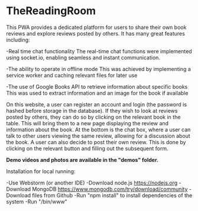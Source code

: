 # TheReadingRoom

This PWA provides a dedicated platform for users to share their own book reviews and explore reviews posted by others. It has many great features including:

-Real time chat functionality
The real-time chat functions were implemented using socket.io, enabling seamless and instant communication.

-The ability to operate in offline mode
This was achieved by implementing a service worker and caching relevant files for later use

-The use of Google Books API to retrieve information about specific books
This was used to extract information and an image for the book if available

On this website, a user can register an account and login (the password is hashed before storage in the database). If they wish to look at reviews posted by others, they can do so by clicking on the relevant book in the table. This will bring them to a new page displaying the review and information about the book. At the bottom is the chat box, where a user can talk to other users viewing the same review, allowing for a discussion about the book. A user can also decide to post their own review. This is done by clicking on the relevant button and filling out the subsequent form.

**Demo videos and photos are available in the "demos" folder.**

Installation for local running:

-Use Webstorm (or another IDE)
-Download node.js https://nodejs.org
-Download MongoDB https://www.mongodb.com/try/download/community
-Download files from Github
-Run "npm install" to install dependencies of the system
-Run "/bin/www"
